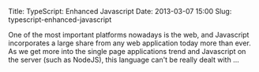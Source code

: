 Title: TypeScript: Enhanced Javascript
Date: 2013-03-07 15:00
Slug: typescript-enhanced-javascript

One of the most important platforms nowadays is the web, and Javascript
incorporates a large share from any web application today more than
ever. As we get more into the single page applications trend and
Javascript on the server (such as NodeJS), this language can't be really
dealt with ...

</p>

